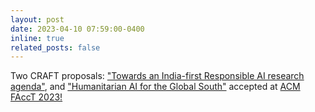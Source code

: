 ```yaml
---
layout: post
date: 2023-04-10 07:59:00-0400
inline: true
related_posts: false
---
```


Two CRAFT proposals: ["Towards an India-first Responsible AI research agenda"](https://sites.google.com/view/raiindiacraftfacct2023/home), and ["Humanitarian AI for the Global South"](https://avidml.org/events/humai2023/) accepted at [ACM FAccT 2023!](https://facctconference.org/2023/index.html)
